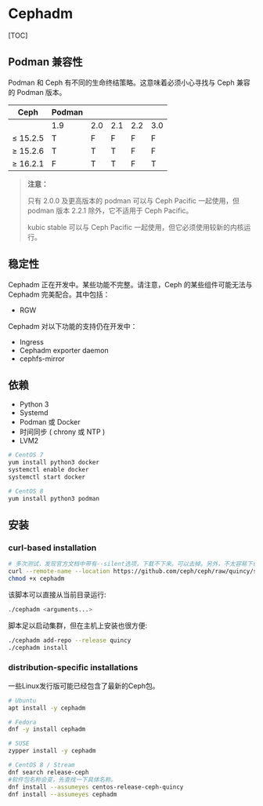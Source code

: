 # Cephadm

[TOC]

## Podman 兼容性

Podman 和 Ceph 有不同的生命终结策略。这意味着必须小心寻找与 Ceph 兼容的 Podman 版本。

| Ceph     | Podman |      |      |      |      |
| -------- | ------ | ---- | ---- | ---- | ---- |
|          | 1.9    | 2.0  | 2.1  | 2.2  | 3.0  |
| ≤ 15.2.5 | T      | F    | F    | F    | F    |
| ≥ 15.2.6 | T      | T    | T    | F    | F    |
| ≥ 16.2.1 | F      | T    | T    | F    | T    |

> **注意：**
>
> 只有 2.0.0 及更高版本的 podman 可以与 Ceph Pacific 一起使用，但 podman 版本 2.2.1 除外，它不适用于  Ceph Pacific。
>
> kubic stable 可以与 Ceph Pacific 一起使用，但它必须使用较新的内核运行。

## 稳定性

Cephadm 正在开发中。某些功能不完整。请注意，Ceph 的某些组件可能无法与 Cephadm 完美配合。其中包括：

- RGW

Cephadm 对以下功能的支持仍在开发中：

- Ingress
- Cephadm exporter daemon
- cephfs-mirror

## 依赖

- Python 3
- Systemd
- Podman 或 Docker
- 时间同步 ( chrony 或 NTP )
- LVM2

```bash
# CentOS 7
yum install python3 docker
systemctl enable docker
systemctl start docker

# CentOS 8
yum install python3 podman
```

## 安装

### curl-based installation

```bash
# 多次测试，发现官方文档中带有--silent选项，下载不下来。可以去掉。另外，不太容易下载成功。此方法不建议。
curl --remote-name --location https://github.com/ceph/ceph/raw/quincy/src/cephadm/cephadm
chmod +x cephadm
```

该脚本可以直接从当前目录运行:

```bash
./cephadm <arguments...>
```

脚本足以启动集群，但在主机上安装也很方便:

```bash
./cephadm add-repo --release quincy
./cephadm install
```

### distribution-specific installations

一些Linux发行版可能已经包含了最新的Ceph包。

 ```bash
# Ubuntu
apt install -y cephadm

# Fedora
dnf -y install cephadm

# SUSE
zypper install -y cephadm

# CentOS 8 / Stream
dnf search release-ceph
#软件包名称会变，先查找一下具体名称。
dnf install --assumeyes centos-release-ceph-quincy
dnf install --assumeyes cephadm
 ```
